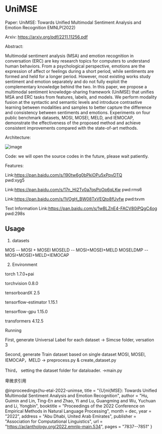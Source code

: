 # UniMSE

Paper: UniMSE: Towards Unified Multimodal Sentiment Analysis and Emotion Recognition EMNLP(2022)

Arxiv: https://arxiv.org/pdf/2211.11256.pdf

Abstract:

Multimodal sentiment analysis (MSA) and emotion recognition in conversation (ERC) are key research topics for computers to understand human behaviors. From a psychological perspective, emotions are the expression of affect or feelings during a short period, while sentiments are formed and held for a longer period. However, most existing works study sentiment and emotion separately and do not fully exploit the complementary knowledge behind the two. In this paper, we propose a multimodal sentiment knowledge-sharing framework (UniMSE) that unifies MSA and ERC tasks from features, labels, and models. We perform modality fusion at the syntactic and semantic levels and introduce contrastive learning between modalities and samples to better capture the difference and consistency between sentiments and emotions. Experiments on four public benchmark datasets, MOSI, MOSEI, MELD, and IEMOCAP, demonstrate the effectiveness of the proposed method and achieve consistent improvements compared with the state-of-art methods.

Architecture:

![image](https://user-images.githubusercontent.com/22788642/196078764-4313a0ac-9727-4692-9836-99f667007c93.png)


Code: we will open the source codes in the future, please wait patiently.

Features: 

Link:https://pan.baidu.com/s/190tw6g0bPkiOPu5xPpvDTQ  
pwd:xyg5

Link:https://pan.baidu.com/s/17n_Hi2Tv0a7qsPoOp6qLKw 
pwd:rms6

Link:https://pan.baidu.com/s/1VOgH_BW08TxVEQto8fUvfw
pwd:txvm


Text Information
Link:https://pan.baidu.com/s/1wBLZnE4-FACV80iPQgC4og  
pwd:298s




## Usage

1. datasets

MOS -- MOSI + MOSEI
MOSELD -- MOSI+MOSEI+MELD
MOSELDMP -- MOSI+MOSEI+MELD+IEMOCAP



2. Environment

torch                        1.7.0+pai

torchvision                  0.8.0

tensorboardX                 2.5

tensorflow-estimator         1.15.1

tensorflow-gpu               1.15.0

transformers                 4.12.5

Running

First, generate Universal Label for each dataset -> Simcse folder, versation 3

Second, generate Train dataset based on single dataset MOSI, MOSEI, IEMOCAP，MELD -> preprocess.py & create_dataset.py

Third， setting the dataset folder for dataloader. ->main.py


卑微求引用

@inproceedings{hu-etal-2022-unimse,
    title = "{U}ni{MSE}: Towards Unified Multimodal Sentiment Analysis and Emotion Recognition",
    author = "Hu, Guimin  and
      Lin, Ting-En  and
      Zhao, Yi  and
      Lu, Guangming  and
      Wu, Yuchuan  and
      Li, Yongbin",
    booktitle = "Proceedings of the 2022 Conference on Empirical Methods in Natural Language Processing",
    month = dec,
    year = "2022",
    address = "Abu Dhabi, United Arab Emirates",
    publisher = "Association for Computational Linguistics",
    url = "https://aclanthology.org/2022.emnlp-main.534",
    pages = "7837--7851"
}

